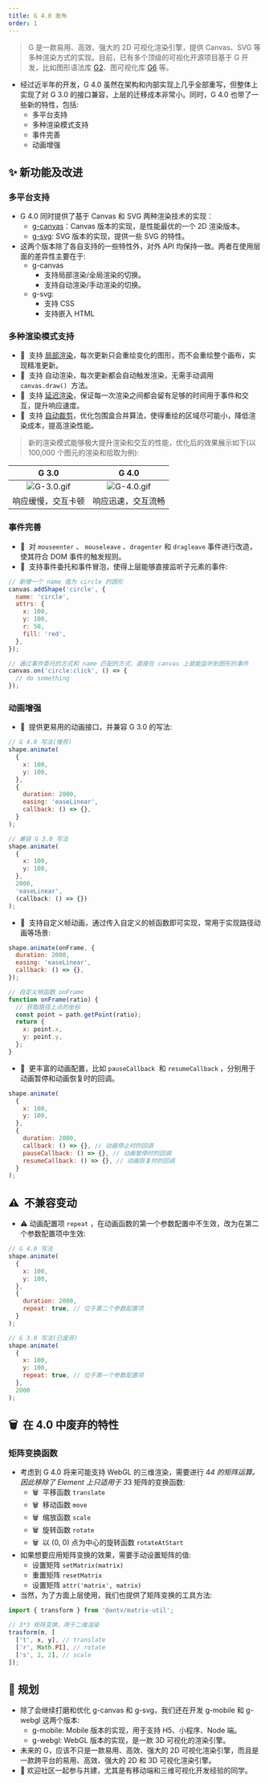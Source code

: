 ```yaml
---
title: G 4.0 发布
order: 1
---
```


> G 是一款易用、高效、强大的 2D 可视化渲染引擎，提供 Canvas、SVG 等多种渲染方式的实现。目前，已有多个顶级的可视化开源项目基于 G 开发，比如图形语法库 [G2](https://antv.alipay.com/g2)、图可视化库 [G6](https://antv.alipay.com/g6) 等。

- 经过近半年的开发，G 4.0 虽然在架构和内部实现上几乎全部重写，但整体上实现了对 G 3.0 的接口兼容，上层的迁移成本非常小。同时，G 4.0 也带了一些新的特性，包括:
  - 多平台支持
  - 多种渲染模式支持
  - 事件完善
  - 动画增强

## ✨ 新功能及改进

### 多平台支持

- G 4.0 同时提供了基于 Canvas 和 SVG 两种渲染技术的实现：
  - [g-canvas](https://www.npmjs.com/package/@antv/g-canvas)：Canvas 版本的实现，是性能最优的一个 2D 渲染版本。
  - [g-svg](https://www.npmjs.com/package/@antv/g-svg): SVG 版本的实现，提供一些 SVG 的特性。
- 这两个版本除了各自支持的一些特性外，对外 API 均保持一致。两者在使用层面的差异性主要在于:
  - g-canvas
    - 支持局部渲染/全局渲染的切换。
    - 支持自动渲染/手动渲染的切换。
  - g-svg:
    - 支持 CSS
    - 支持嵌入 HTML

### 多种渲染模式支持

- 🌟  支持 [局部渲染](https://www.yuque.com/antv/ou292n/pcgt5g)，每次更新只会重绘变化的图形，而不会重绘整个画布，实现精准更新。
- 🌟  支持 自动渲染，每次更新都会自动触发渲染，无需手动调用 `canvas.draw()`  方法。
- 🌟  支持 [延迟渲染](https://www.yuque.com/antv/ou292n/xw2wcq)，保证每一次渲染之间都会留有足够的时间用于事件和交互，提升响应速度。
- 🌟  支持 [自动裁剪](https://www.yuque.com/antv/ou292n/hfgspk)，优化包围盒合并算法，使得重绘的区域尽可能小，降低渲染成本，提高渲染性能。

> 新的渲染模式能够极大提升渲染和交互的性能，优化后的效果展示如下(以 100,000 个图元的渲染和拾取为例):

|                                                                                                                         G 3.0                                                                                                                         |                                                                                                                        G 4.0                                                                                                                        |
| :---------------------------------------------------------------------------------------------------------------------------------------------------------------------------------------------------------------------------------------------------: | :-------------------------------------------------------------------------------------------------------------------------------------------------------------------------------------------------------------------------------------------------: |
| ![G-3.0.gif](https://cdn.nlark.com/yuque/0/2019/gif/103291/1573529509429-c1a02ae5-d525-49bb-9067-a872210b5d4a.gif#align=left&display=inline&height=1028&name=G-3.0.gif&originHeight=1028&originWidth=1356&search=&size=380965&status=done&width=1356) | ![G-4.0.gif](https://cdn.nlark.com/yuque/0/2019/gif/103291/1573529521487-4a20c117-3f35-42ef-81a1-e68d03c2e0c1.gif#align=left&display=inline&height=228&name=G-4.0.gif&originHeight=1028&originWidth=1356&search=&size=841849&status=done&width=302) |
|                                                                                                                  响应缓慢，交互卡顿                                                                                                                   |                                                                                                                 响应迅速，交互流畅                                                                                                                  |

### 事件完善

- 💄  对 `mouseenter` 、 `mouseleave` 、`dragenter` 和 `dragleave` 事件进行改造，使其符合 DOM 事件的触发规则。
- 🌟  支持事件委托和事件冒泡，使得上层能够直接监听子元素的事件:

```javascript
// 新增一个 name 值为 circle 的圆形
canvas.addShape('circle', {
  name: 'circle',
  attrs: {
    x: 100,
    y: 100,
    r: 50,
    fill: 'red',
  },
});

// 通过事件委托的方式和 name 匹配的方式，直接在 canvas 上就能监听到图形的事件
canvas.on('circle:click', () => {
  // do something
});
```

### 动画增强

- 💄  提供更易用的动画接口，并兼容 G 3.0 的写法:

```javascript
// G 4.0 写法(推荐)
shape.animate(
  {
    x: 100,
    y: 100,
  },
  {
    duration: 2000,
    easing: 'easeLinear',
    callback: () => {},
  }
);

// 兼容 G 3.0 写法
shape.animate(
  {
    x: 100,
    y: 100,
  },
  2000,
  'easeLinear',
  (callback: () => {})
);
```

- 🌟  支持自定义帧动画，通过传入自定义的帧函数即可实现，常用于实现路径动画等场景:

```javascript
shape.animate(onFrame, {
  duration: 2000,
  easing: 'easeLinear',
  callback: () => {},
});

// 自定义帧函数 onFrame
function onFrame(ratio) {
  // 获取路径上点的坐标
  const point = path.getPoint(ratio);
  return {
    x: point.x,
    y: point.y,
  };
}
```

- 🌟  更丰富的动画配置，比如 `pauseCallback`  和 `resumeCallback` ，分别用于动画暂停和动画恢复时的回调。

```javascript
shape.animate(
  {
    x: 100,
    y: 100,
  },
  {
    duration: 2000,
    callback: () => {}, // 动画停止时的回调
    pauseCallback: () => {}, // 动画暂停时的回调
    resumeCallback: () => {}, // 动画恢复时的回调
  }
);
```

## ⚠️  不兼容变动

- ⚠️ 动画配置项 `repeat` ，在动画函数的第一个参数配置中不生效，改为在第二个参数配置项中生效:

```javascript
// G 4.0 写法
shape.animate(
  {
    x: 100,
    y: 100,
  },
  {
    duration: 2000,
    repeat: true, // 位于第二个参数配置项
  }
);

// G 3.0 写法(已废弃)
shape.animate(
  {
    x: 100,
    y: 100,
    repeat: true, // 位于第一个参数配置项
  },
  2000
);
```

## 🗑  在 4.0 中废弃的特性

### 矩阵变换函数

- 考虑到 G 4.0 将来可能支持 WebGL 的三维渲染，需要进行 4*4 的矩阵运算。因此移除了 Element 上只适用于 3*3 矩阵的变换函数:
  - 🗑  平移函数 `translate`
  - 🗑  移动函数 `move`
  - 🗑  缩放函数 `scale`
  - 🗑  旋转函数 `rotate`
  - 🗑  以 (0, 0) 点为中心的旋转函数 `rotateAtStart`
- 如果想要应用矩阵变换的效果，需要手动设置矩阵的值:
  - 设置矩阵 `setMatrix(matrix)`
  - 重置矩阵 `resetMatrix`
  - 设置矩阵 `attr('matrix', matrix)`
- 当然，为了方面上层使用，我们也提供了矩阵变换的工具方法:

```javascript
import { transform } from '@antv/matrix-util';

// 3*3 矩阵变换，用于二维渲染
trasform(m, [
  ['t', x, y], // translate
  ['r', Math.PI], // rotate
  ['s', 2, 2], // scale
]);
```

## 🚶 规划

- 除了会继续打磨和优化 g-canvas 和 g-svg，我们还在开发 g-mobile 和 g-webgl 这两个版本:
  - g-mobile: Mobile 版本的实现，用于支持 H5、小程序、Node 端。
  - g-webgl: WebGL 版本的实现，是一款 3D 可视化的渲染引擎。
- 未来的 G，应该不只是一款易用、高效、强大的 2D 可视化渲染引擎，而且是一款跨平台的易用、高效、强大的 2D 和 3D 可视化渲染引擎。
- 🤝 欢迎社区一起参与共建，尤其是有移动端和三维可视化开发经验的同学。

